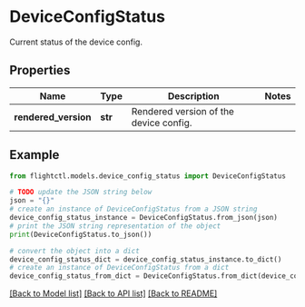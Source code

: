 # DeviceConfigStatus

Current status of the device config.

## Properties

Name | Type | Description | Notes
------------ | ------------- | ------------- | -------------
**rendered_version** | **str** | Rendered version of the device config. | 

## Example

```python
from flightctl.models.device_config_status import DeviceConfigStatus

# TODO update the JSON string below
json = "{}"
# create an instance of DeviceConfigStatus from a JSON string
device_config_status_instance = DeviceConfigStatus.from_json(json)
# print the JSON string representation of the object
print(DeviceConfigStatus.to_json())

# convert the object into a dict
device_config_status_dict = device_config_status_instance.to_dict()
# create an instance of DeviceConfigStatus from a dict
device_config_status_from_dict = DeviceConfigStatus.from_dict(device_config_status_dict)
```
[[Back to Model list]](../README.md#documentation-for-models) [[Back to API list]](../README.md#documentation-for-api-endpoints) [[Back to README]](../README.md)



